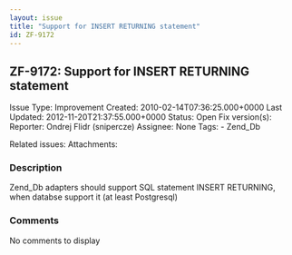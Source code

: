 ```yaml
---
layout: issue
title: "Support for INSERT RETURNING statement"
id: ZF-9172
---
```


ZF-9172: Support for INSERT RETURNING statement
-----------------------------------------------

 Issue Type: Improvement Created: 2010-02-14T07:36:25.000+0000 Last Updated: 2012-11-20T21:37:55.000+0000 Status: Open Fix version(s): 
 Reporter:  Ondrej Flidr (snipercze)  Assignee:  None  Tags: - Zend\_Db
 
 Related issues: 
 Attachments: 
### Description

Zend\_Db adapters should support SQL statement INSERT RETURNING, when databse support it (at least Postgresql)

 

 

### Comments

No comments to display